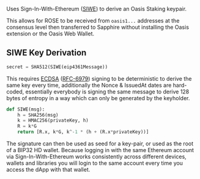 Uses Sign-In-With-Ethereum ([SIWE]) to derive an Oasis Staking keypair.

This allows for ROSE to be received from `oasis1...` addresses at the consensus
level then transferred to Sapphire without installing the Oasis extension or the
Oasis Web Wallet.

[SIWE]: https://eips.ethereum.org/EIPS/eip-4361

## SIWE Key Derivation

```python
secret = SHA512(SIWE(eip4361Message))
```

This requires [ECDSA] ([RFC-6979]) signing to be deterministic to derive the same key
every time, additionally the Nonce & IssuedAt dates are hard-coded, essentially
everybody is signing the same message to derive 128 bytes of entropy in a way
which can only be generated by the keyholder.

```python
def SIWE(msg):
    h = SHA256(msg)
    k = HMAC256(privateKey, h)
    R = k*G
    return [R.x, k*G, k^-1 * (h + (R.x*privateKey))]
```

The signature can then be used as seed for a key-pair, or used as the root of a
BIP32 HD wallet. Because logging in with the same Ethereum account via
Sign-In-With-Ethereum works consistently across different devices, wallets and
libraries you will login to the same account every time you access the dApp
with that wallet.

[RFC-6979]: https://datatracker.ietf.org/doc/html/rfc6979#section-3.2
[ECDSA]: https://en.wikipedia.org/wiki/Elliptic_Curve_Digital_Signature_Algorithm
